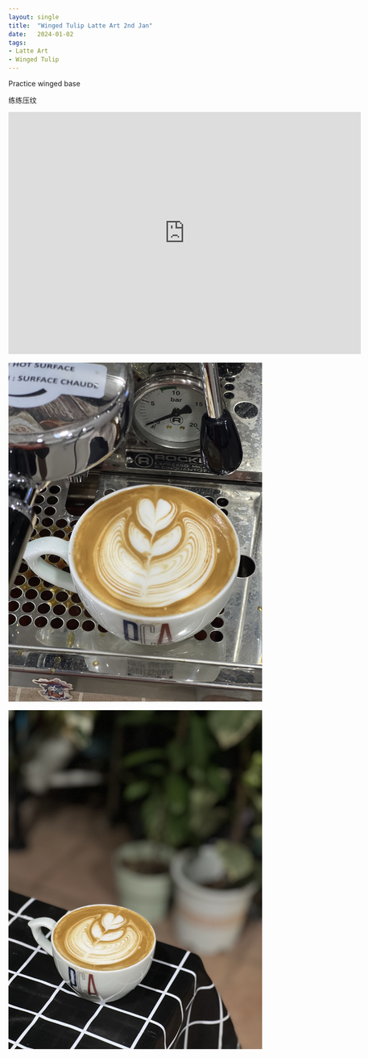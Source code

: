 ```yaml
---
layout: single
title:  "Winged Tulip Latte Art 2nd Jan"
date:   2024-01-02
tags:
- Latte Art
- Winged Tulip
---
```



Practice winged base

练练压纹



<div class="embed-container">
  <iframe
      src="https://www.youtube.com/embed/AJIJLwruEWA"
      width="700"
      height="480"
      frameborder="0"
      allowfullscreen="true">
  </iframe>
</div>


![](/assets/img/2024/01/02/IMG_1913.jpg)

![](/assets/img/2024/01/02/IMG_1915.jpg)

